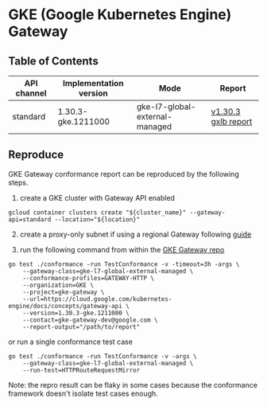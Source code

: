 # GKE (Google Kubernetes Engine) Gateway

## Table of Contents

|API channel|Implementation version|Mode|Report|
|-----------|----------------------|----|------|
|standard|1.30.3-gke.1211000|gke-l7-global-external-managed|[v1.30.3 gxlb report](./standard-1.30.3-gxlb-report.yaml)|

## Reproduce

GKE Gateway conformance report can be reproduced by the following steps.

1. create a GKE cluster with Gateway API enabled

```
gcloud container clusters create "${cluster_name}" --gateway-api=standard --location="${location}"
```

2. create a proxy-only subnet if using a regional Gateway following [guide](https://cloud.google.com/kubernetes-engine/docs/how-to/deploying-gateways#configure_a_proxy-only_subnet)

3. run the following command from within the [GKE Gateway repo](https://github.com/GoogleCloudPlatform/gke-gateway-api)

```
go test ./conformance -run TestConformance -v -timeout=3h -args \
    --gateway-class=gke-l7-global-external-managed \
    --conformance-profiles=GATEWAY-HTTP \
    --organization=GKE \
    --project=gke-gateway \
    --url=https://cloud.google.com/kubernetes-engine/docs/concepts/gateway-api \
    --version=1.30.3-gke.1211000 \
    --contact=gke-gateway-dev@google.com \
    --report-output="/path/to/report"
```

or run a single conformance test case

```
go test ./conformance -run TestConformance -v -args \
    --gateway-class=gke-l7-global-external-managed \
    --run-test=HTTPRouteRequestMirror
```

Note: the repro result can be flaky in some cases because the conformance framework doesn't isolate test cases enough.
